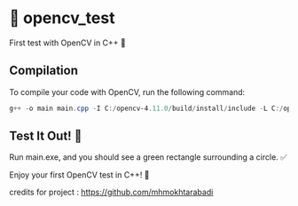 # 🌟 opencv_test
First test with OpenCV in C++ 🚀

## Compilation

To compile your code with OpenCV, run the following command:

```powershell
g++ -o main main.cpp -I C:/opencv-4.11.0/build/install/include -L C:/opencv-4.11.0/build/install/x64/mingw/lib -lopencv_core4110 -lopencv_highgui4110 -lopencv_imgcodecs4110 -lopencv_videoio4110 -lopencv_imgproc4110 -lopencv_objdetect4110
```
## Test It Out! 🎯
Run main.exe, and you should see a green rectangle surrounding a circle. ✅

Enjoy your first OpenCV test in C++! 🎉

credits for project : https://github.com/mhmokhtarabadi
